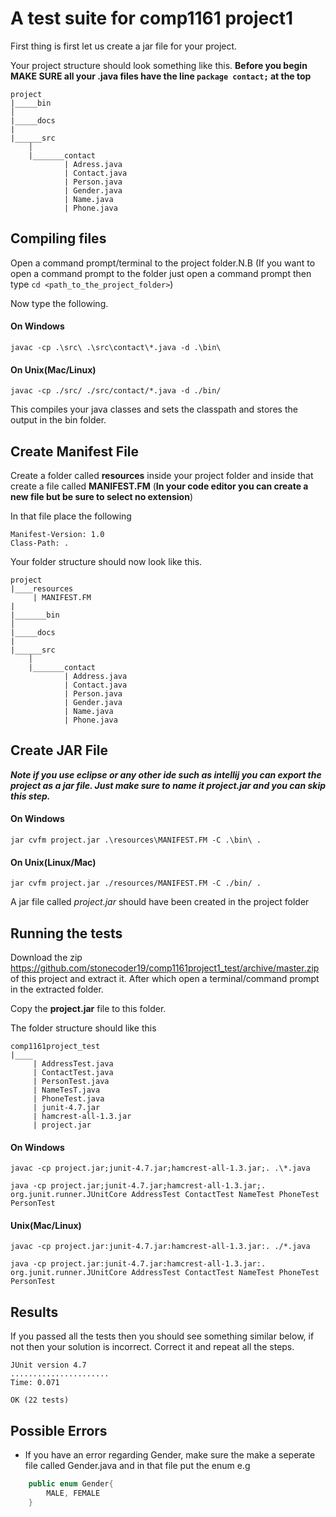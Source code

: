 # A test suite for comp1161 project1


First thing is first let us create a jar file for your project.

Your project structure should look something like this. **Before you begin MAKE SURE all your .java files have the line ```package contact;``` at the top**

```
project
|_____bin
│
|_____docs
|
|______src
    │
    |_______contact
            | Adress.java
            | Contact.java
            | Person.java
            | Gender.java
            | Name.java
            | Phone.java
```

## Compiling files
Open a command prompt/terminal to the project folder.N.B (If you want to open a command prompt to the folder just open a command prompt then type ```cd <path_to_the_project_folder>```)

Now type the following. 
#### On Windows
``` 
javac -cp .\src\ .\src\contact\*.java -d .\bin\ 
```

#### On Unix(Mac/Linux)
``` 
javac -cp ./src/ ./src/contact/*.java -d ./bin/ 
```
This compiles your java classes and sets the classpath and stores the output in the bin folder.

## Create Manifest File
Create a folder called **resources** inside your project folder and inside that create a file called **MANIFEST.FM**  (**In your code editor you can create a new file but be sure to select no extension**)

In that file place the following
```
Manifest-Version: 1.0
Class-Path: .

```
Your folder structure should now look like this.

```
project
|____resources
     | MANIFEST.FM
|
|_______bin
│
|_____docs
|
|______src
    │
    |_______contact
            | Address.java
            | Contact.java
            | Person.java
            | Gender.java
            | Name.java
            | Phone.java
```

## Create JAR File
***Note if you use eclipse or any other ide such as intellij you can export the project as a jar file. Just make sure to name it project.jar and you can skip this step.***

#### On Windows

``` 
jar cvfm project.jar .\resources\MANIFEST.FM -C .\bin\ . 
```

#### On Unix(Linux/Mac)
``` 
jar cvfm project.jar ./resources/MANIFEST.FM -C ./bin/ . 
```

A jar file called *project.jar* should have been created in the project folder


## Running the tests

Download the zip https://github.com/stonecoder19/comp1161project1_test/archive/master.zip of this project and extract it. After which open a terminal/command prompt in the extracted folder.

Copy the **project.jar** file to this folder.

The folder structure should like this
```
comp1161project_test
|____
     | AddressTest.java
     | ContactTest.java
     | PersonTest.java
     | NameTesT.java
     | PhoneTest.java
     | junit-4.7.jar
     | hamcrest-all-1.3.jar
     | project.jar
```

#### On Windows

```
javac -cp project.jar;junit-4.7.jar;hamcrest-all-1.3.jar;. .\*.java 
```
```
java -cp project.jar;junit-4.7.jar;hamcrest-all-1.3.jar;. org.junit.runner.JUnitCore AddressTest ContactTest NameTest PhoneTest PersonTest
```

#### Unix(Mac/Linux)
```
javac -cp project.jar:junit-4.7.jar:hamcrest-all-1.3.jar:. ./*.java 
```
```
java -cp project.jar:junit-4.7.jar:hamcrest-all-1.3.jar:. org.junit.runner.JUnitCore AddressTest ContactTest NameTest PhoneTest PersonTest
```

## Results

If you passed all the tests then you should see something similar below, if not then your solution is incorrect. Correct it and repeat all the steps.
``` 
JUnit version 4.7
......................
Time: 0.071

OK (22 tests)
```

## Possible Errors
- If you have an error regarding Gender, make sure the make a seperate file called Gender.java and in that file put the enum e.g 
```java 
    public enum Gender{
        MALE, FEMALE
    }
```



